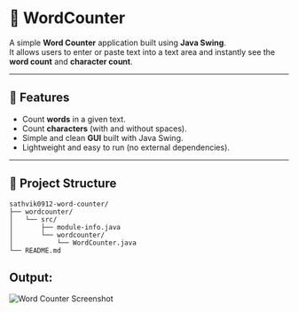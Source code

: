 # 📝 WordCounter

A simple **Word Counter** application built using **Java Swing**.  
It allows users to enter or paste text into a text area and instantly see the **word count** and **character count**.

---

## 🚀 Features
- Count **words** in a given text.
- Count **characters** (with and without spaces).
- Simple and clean **GUI** built with Java Swing.
- Lightweight and easy to run (no external dependencies).

---

## 📂 Project Structure
```text
sathvik0912-word-counter/
├── wordcounter/
│   └── src/
│       ├── module-info.java
│       └── wordcounter/
│           └── WordCounter.java
└── README.md
```
## Output: 
![Word Counter Screenshot](Word-Counter/Word%20Counter%20ScreecnShot.png)

